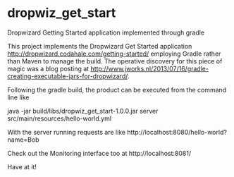 dropwiz_get_start
=================

Dropwizard Getting Started application implemented through gradle

This project implements the Dropwizard Get Started application http://dropwizard.codahale.com/getting-started/
employing Gradle rather than Maven to manage the build.  The operative discovery for this piece of magic was a 
blog posting at http://www.jworks.nl/2013/07/16/gradle-creating-executable-jars-for-dropwizard/.

Following the gradle build, the product can be executed from the command line like

java -jar build/libs/dropwiz_get_start-1.0.0.jar server src/main/resources/hello-world.yml

With the server running requests are like http://localhost:8080/hello-world?name=Bob

Check out the Monitoring interface too at http://localhost:8081/

Have at it!
